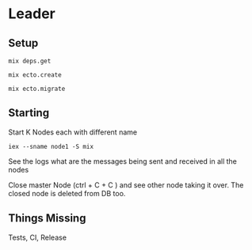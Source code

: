 # Leader

## Setup

`mix deps.get`

`mix ecto.create`

`mix ecto.migrate`

## Starting

Start K Nodes each with different name
	
	iex --sname node1 -S mix
	

See the logs what are the messages being sent and received in all the nodes

Close master Node (ctrl + C + C ) and see other node taking it over.
The closed node is deleted from DB too.

## Things Missing

Tests, CI, Release 